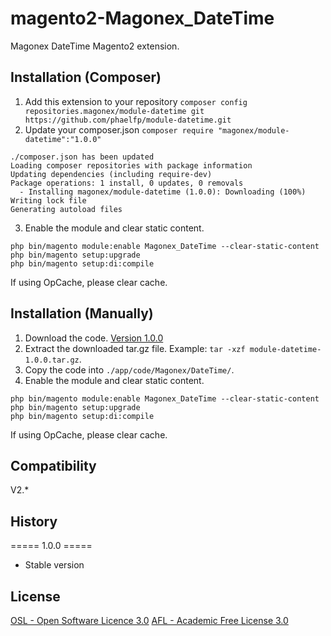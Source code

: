 magento2-Magonex_DateTime
======================

Magonex DateTime Magento2 extension.

## Installation (Composer)

1. Add this extension to your repository `composer config repositories.magonex/module-datetime git https://github.com/phaelfp/module-datetime.git`
2. Update your composer.json `composer require "magonex/module-datetime":"1.0.0"`

```
./composer.json has been updated
Loading composer repositories with package information
Updating dependencies (including require-dev)              
Package operations: 1 install, 0 updates, 0 removals
  - Installing magonex/module-datetime (1.0.0): Downloading (100%)         
Writing lock file
Generating autoload files
```

3. Enable the module and clear static content.

```
php bin/magento module:enable Magonex_DateTime --clear-static-content
php bin/magento setup:upgrade
php bin/magento setup:di:compile
```

If using OpCache, please clear cache.

## Installation (Manually)
1. Download the code. [Version 1.0.0](https://github.com/phaelfp/module-datetime/archive/1.0.0.tar.gz)
2. Extract the downloaded tar.gz file. Example: `tar -xzf module-datetime-1.0.0.tar.gz`.
3. Copy the code into `./app/code/Magonex/DateTime/`.
4. Enable the module and clear static content.

```
php bin/magento module:enable Magonex_DateTime --clear-static-content
php bin/magento setup:upgrade
php bin/magento setup:di:compile
```

If using OpCache, please clear cache.

## Compatibility

V2.*


## History
===== 1.0.0 =====
* Stable version

## License
[OSL - Open Software Licence 3.0](https://opensource.org/licenses/osl-3.0.php)
[AFL - Academic Free License 3.0](https://opensource.org/licenses/AFL-3.0)
